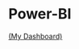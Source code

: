 # Power-BI

[(My Dashboard)](https://github.com/GOPI2388/Power-BI/blob/4c9b25d9c848f12758f592a00d8b0add2621bbed/Power%20BI%20Screnshot.png)

